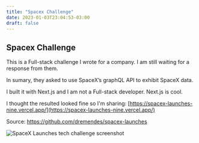 ```yaml
---
title: "Spacex Challenge"
date: 2023-01-03T23:04:53-03:00
draft: false
---
```


## Spacex Challenge

This is a Full-stack challenge I wrote for a company. I am still waiting for a response from them.

In sumary, they asked to use SpaceX’s graphQL API to exhibit SpaceX data.

I built it with Next.js and I am not a Full-stack developer. Next.js is cool.

I thought the resulted looked fine so I'm sharing: [https://spacex-launches-nine.vercel.app/](https://spacex-launches-nine.vercel.app/)

Source: https://github.com/dremendes/spacex-launches

![SpaceX Launches tech challenge screenshot](../spacex-launches-ss.jpg)
